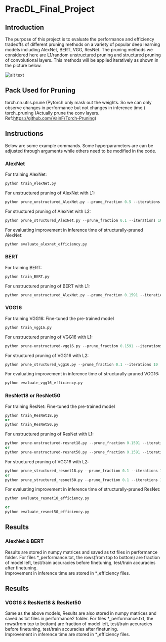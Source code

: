 # PracDL_Final_Project
## Introduction
The purpose of this project is to evaluate the performance and efficiency 
tradeoffs of different pruning methods on a variety of popular deep learning 
models including AlexNet, BERT, VGG, ResNet. The pruning methods we considered
here are L1/random unstructured pruning and structured pruning of convolutional
layers. This methods will be applied iteratively as shown in the picture below.

![alt text](http://jacobgil.github.io/assets/pruning_steps.png)

## Pack Used for Pruning
torch.nn.utils.prune (Pytorch only mask out the weights. So we can only observe 
changes in performance but not changes in inference time.)  
torch_pruning (Actually prune the conv layers. Ref:https://github.com/VainF/Torch-Pruning)

## Instructions
Below are some example commands. Some hyperparameters are can be adjusted
through arguments while others need to be modified in the code.

### AlexNet
For training AlexNet:
```python
python train_AlexNet.py
```
For unstructured pruning of AlexNet with L1:
```python
python prune_unstructured_AlexNet.py --prune_fraction 0.5 --iterations 6
```
For structured pruning of AlexNet with L2:
```python
python prune_structured_AlexNet.py --prune_fraction 0.1 --iterations 10
```
For evaluating improvement in inference time of structurally-pruned AlexNet:
```python
python evaluate_alexnet_efficiency.py
```
### BERT
For training BERT:
```python
python train_BERT.py
```
For unstructured pruning of BERT with L1:
```python
python prune_unstructured_AlexNet.py --prune_fraction 0.1591 --iterations 12
```

### VGG16
For training VGG16: Fine-tuned the pre-trained model
```python
python train_vgg16.py
```
For unstructured pruning of VGG16 with L1:
```python
python prune-unstructured-vgg16.py --prune_fraction 0.1591 --iterations 12
```
For structured pruning of VGG16 with L2:
```python
python prune_structured_vgg16.py --prune_fraction 0.1 --iterations 10
```
For evaluating improvement in inference time of structurally-pruned VGG16:
```python
python evaluate_vgg16_efficiency.py
```


### ResNet18 or ResNet50 
For training ResNet: Fine-tuned the pre-trained model
```python
python train_ResNet18.py
or
python train_ResNet50.py
```
For unstructured pruning of ResNet with L1:
```python
python prune-unstructured-resnet18.py --prune_fraction 0.1591 --iterations 10
or 
python prune-unstructured-resnet50.py --prune_fraction 0.1591 --iterations 10
```
For structured pruning of VGG16 with L2:
```python
python prune_structured_resnet18.py --prune_fraction 0.1 --iterations 10
or
python prune_structured_resnet50.py --prune_fraction 0.1 --iterations 10
```

For evaluating improvement in inference time of structurally-pruned ResNet:
```python
python evaluate_resnet18_efficiency.py

or 
python evaluate_resnet50_efficiency.py
```


## Results
### AlexNet & BERT
Results are stored in numpy matrices and saved as txt files in performance folder.
For files *_performance.txt, the rows(from top to bottom) are fraction of model left, 
test/train accuracies before finetuning, test/train accuracies after finetuning.  
Improvement in inference time are stored in *_efficiency files.

## Results
### VGG16 & ResNet18 & ResNet50
Same as the above models, Results are also stored in numpy matrices and saved as txt files in performance2 folder.
For files *_performance.txt, the rows(from top to bottom) are fraction of model left, 
test/train accuracies before finetuning, test/train accuracies after finetuning.  
Improvement in inference time are stored in *_efficiency files.


